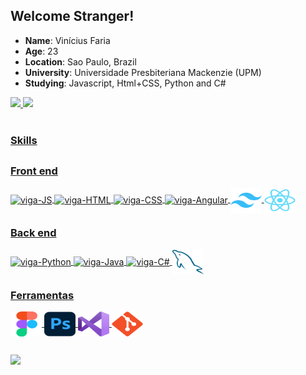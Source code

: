 ## Welcome Stranger!
* **Name**: Vinícius Faria
* **Age**: 23
* **Location**: Sao Paulo, Brazil
* **University**: Universidade Presbiteriana Mackenzie (UPM)
* **Studying**: Javascript, Html+CSS, Python and C#

<div>
  <a href="https://github.com/ViniciusFaria-png">
  <img height="180em" src ="https://github-readme-stats.vercel.app/api?username=ViniciusFaria-png&show_icons=true&theme=tokyonight"/>
  <img height="180em" src ="https://github-readme-stats.vercel.app/api/top-langs/?username=ViniciusFaria-png&theme=tokyonight&layout=compact"/>
</div>

<div style="display: inline_block"><br>
  <h3>Skills<h2>
  <h3>Front end</h1>
  <img align="center" alt="viga-JS" height="30" width="40" src="https://cdn.jsdelivr.net/gh/devicons/devicon/icons/javascript/javascript-original.svg">
  <img align="center" alt="viga-HTML" height="40" width="50" src="https://cdn.jsdelivr.net/gh/devicons/devicon/icons/html5/html5-original-wordmark.svg">
  <img align="center" alt="viga-CSS" height="40" width="50" src="https://cdn.jsdelivr.net/gh/devicons/devicon/icons/css3/css3-original-wordmark.svg">
  <img align="center" alt="viga-Angular" height="40" width="50" src="https://cdn.jsdelivr.net/gh/devicons/devicon@latest/icons/angular/angular-original.svg">
  <img align="center" alt="viga-Tailwind" height="40" width="50" src="https://github.com/devicons/devicon/blob/v2.16.0/icons/tailwindcss/tailwindcss-original.svg">
  <img align="center" alt="viga-React" height="40" width="50" src="https://github.com/devicons/devicon/blob/v2.16.0/icons/react/react-original.svg">
  <h3>Back end</h1>
  <img align="center" alt="viga-Python" height="40" width="50" src="https://cdn.jsdelivr.net/gh/devicons/devicon/icons/python/python-original.svg">
  <img align="center" alt="viga-Java" height="40" width="50" src="https://cdn.jsdelivr.net/gh/devicons/devicon/icons/java/java-original.svg">
  <img align="center" alt="viga-C#" height="40" width="50" src="https://cdn.jsdelivr.net/gh/devicons/devicon@latest/icons/csharp/csharp-original.svg">
  <img align="center" alt="viga-C#" height="40" width="50" src="https://github.com/devicons/devicon/blob/v2.16.0/icons/mysql/mysql-original.svg">
  <h3>Ferramentas</h1>
  <img align="center" alt="viga-Python" height="40" width="50" src="https://github.com/devicons/devicon/blob/v2.16.0/icons/figma/figma-original.svg">
  <img align="center" alt="viga-Java" height="40" width="50" src="https://github.com/devicons/devicon/blob/v2.16.0/icons/photoshop/photoshop-original.svg">
  <img align="center" alt="viga-C#" height="40" width="50" src="https://github.com/devicons/devicon/blob/v2.16.0/icons/visualstudio/visualstudio-original.svg">
  <img align="center" alt="viga-C#" height="40" width="50" src="https://github.com/devicons/devicon/blob/v2.16.0/icons/git/git-original.svg">
  

  
</div>
  
 ##
<div>
  <a href="https://www.linkedin.com/in/viniciusrofifaria/" target="_blank"><img src="https://img.shields.io/badge/LinkedIn-0077B5?style=for-the-badge&logo=linkedin&logoColor=white" target="_blank"></a>
</div>
  
  
